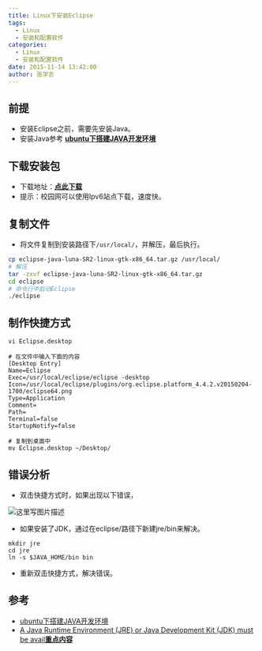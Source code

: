 ```yaml
---
title: Linux下安装Eclipse
tags: 
  - Linux
  - 安装和配置软件
categories:
  - Linux
  - 安装和配置软件
date: 2015-11-14 13:42:00
author: 张学志
---
```





## 前提
* 安装Eclipse之前，需要先安装Java。
* 安装Java参考 [**ubuntu下搭建JAVA开发环境**](http://jingyan.baidu.com/article/86fae346b696633c49121a30.html)


## 下载安装包
* 下载地址：[**点此下载**](http://www.eclipse.org/downloads/packages/release/luna/sr2)
* 提示：校园网可以使用Ipv6站点下载，速度快。

<!-- more -->

## 复制文件
* 将文件复制到安装路径下`/usr/local/`，并解压，最后执行。

```bash
cp eclipse-java-luna-SR2-linux-gtk-x86_64.tar.gz /usr/local/
# 解压
tar -zxvf eclipse-java-luna-SR2-linux-gtk-x86_64.tar.gz
cd eclipse
# 命令行中启动Eclipse
./eclipse
```


## 制作快捷方式
```
vi Eclipse.desktop

# 在文件中输入下面的内容
[Desktop Entry]
Name=Eclipse
Exec=/usr/local/eclipse/eclipse -desktop
Icon=/usr/local/eclipse/plugins/org.eclipse.platform_4.4.2.v20150204-1700/eclipse64.png
Type=Application
Comment=
Path=
Terminal=false
StartupNotify=false

# 复制到桌面中
mv Eclipse.desktop ~/Desktop/
```


## 错误分析
* 双击快捷方式时，如果出现以下错误，

![这里写图片描述](http://img.blog.csdn.net/20151114174718543)
	
* 如果安装了JDK，通过在eclipse/路径下新建jre/bin来解决。

```
mkdir jre
cd jre
ln -s $JAVA_HOME/bin bin
```
* 重新双击快捷方式，解决错误。


## 参考
* [ubuntu下搭建JAVA开发环境](http://jingyan.baidu.com/article/86fae346b696633c49121a30.html)
* [A Java Runtime Environment (JRE) or Java Development Kit (JDK) must be avail**重点内容**](http://www.cnblogs.com/jerome-rong/archive/2013/02/19/2916608.html)